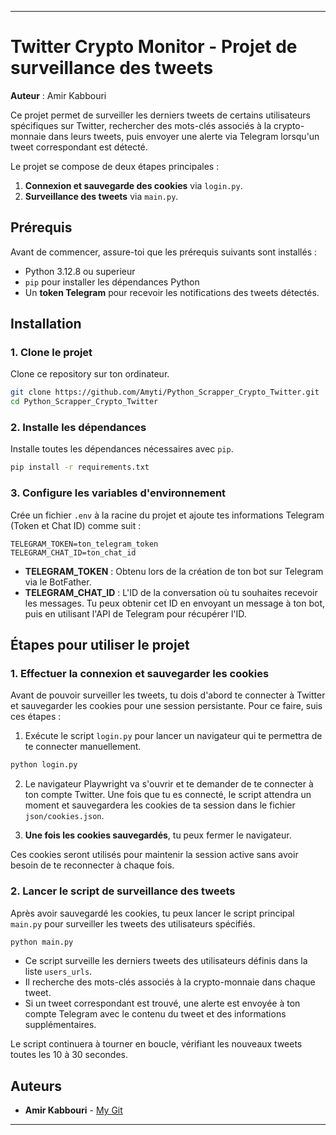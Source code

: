 
---

# Twitter Crypto Monitor - Projet de surveillance des tweets

**Auteur** : Amir Kabbouri

Ce projet permet de surveiller les derniers tweets de certains utilisateurs spécifiques sur Twitter, rechercher des mots-clés associés à la crypto-monnaie dans leurs tweets, puis envoyer une alerte via Telegram lorsqu'un tweet correspondant est détecté.

Le projet se compose de deux étapes principales :

1. **Connexion et sauvegarde des cookies** via `login.py`.
2. **Surveillance des tweets** via `main.py`.

## Prérequis

Avant de commencer, assure-toi que les prérequis suivants sont installés :

- Python 3.12.8 ou superieur
- `pip` pour installer les dépendances Python
- Un **token Telegram** pour recevoir les notifications des tweets détectés.

## Installation

### 1. Clone le projet

Clone ce repository sur ton ordinateur.

```bash
git clone https://github.com/Amyti/Python_Scrapper_Crypto_Twitter.git
cd Python_Scrapper_Crypto_Twitter
```


### 2. Installe les dépendances

Installe toutes les dépendances nécessaires avec `pip`.

```bash
pip install -r requirements.txt
```

### 3. Configure les variables d'environnement

Crée un fichier `.env` à la racine du projet et ajoute tes informations Telegram (Token et Chat ID) comme suit :

```env
TELEGRAM_TOKEN=ton_telegram_token
TELEGRAM_CHAT_ID=ton_chat_id
```

- **TELEGRAM_TOKEN** : Obtenu lors de la création de ton bot sur Telegram via le BotFather.
- **TELEGRAM_CHAT_ID** : L'ID de la conversation où tu souhaites recevoir les messages. Tu peux obtenir cet ID en envoyant un message à ton bot, puis en utilisant l'API de Telegram pour récupérer l'ID.

## Étapes pour utiliser le projet

### 1. **Effectuer la connexion et sauvegarder les cookies**

Avant de pouvoir surveiller les tweets, tu dois d'abord te connecter à Twitter et sauvegarder les cookies pour une session persistante. Pour ce faire, suis ces étapes :

1. Exécute le script `login.py` pour lancer un navigateur qui te permettra de te connecter manuellement.

```bash
python login.py
```

2. Le navigateur Playwright va s'ouvrir et te demander de te connecter à ton compte Twitter. Une fois que tu es connecté, le script attendra un moment et sauvegardera les cookies de ta session dans le fichier `json/cookies.json`.

3. **Une fois les cookies sauvegardés**, tu peux fermer le navigateur.

Ces cookies seront utilisés pour maintenir la session active sans avoir besoin de te reconnecter à chaque fois.

### 2. **Lancer le script de surveillance des tweets**

Après avoir sauvegardé les cookies, tu peux lancer le script principal `main.py` pour surveiller les tweets des utilisateurs spécifiés.

```bash
python main.py
```

- Ce script surveille les derniers tweets des utilisateurs définis dans la liste `users_urls`.
- Il recherche des mots-clés associés à la crypto-monnaie dans chaque tweet.
- Si un tweet correspondant est trouvé, une alerte est envoyée à ton compte Telegram avec le contenu du tweet et des informations supplémentaires.

Le script continuera à tourner en boucle, vérifiant les nouveaux tweets toutes les 10 à 30 secondes.

## Auteurs

- **Amir Kabbouri** - [My Git](https://github.com/Amyti)

---
